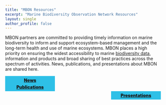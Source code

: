 ```yaml
---
title: "MBON Resources"
excerpt: "Marine Biodiversity Observation Network Resources"
layout: single
author_profile: false
---
```

MBON partners are committed to providing timely information on marine biodiversity to inform and support ecosystem-based management and the long-term health and use of marine ecosystems.  MBON places a high priority on ensuring the widest accessibility to marine [biodiversity data](https://marinebon.org/pages/data/), information and products and broad sharing of best practices across the spectrum of activities. News, publications, and presentations about MBON are shared here.


<div style="width:30%; float:left; text-align:center; background-color: #2ec0e7; font-weight: 900; color: #102f84; padding: 5px;"><a href="news.md">News</a></div>

<div style="width:30%; float:center; text-align:center; background-color: #2ec0e7; font-weight: 900; color: #102f84; padding: 5px;"><a href="publications.md">Publications</a></div>

<div style="width:30%; float:right; text-align:center; background-color: #2ec0e7; font-weight: 900; color: #102f84; padding: 5px;"><a href="presentations.md">Presentations</a></div>

